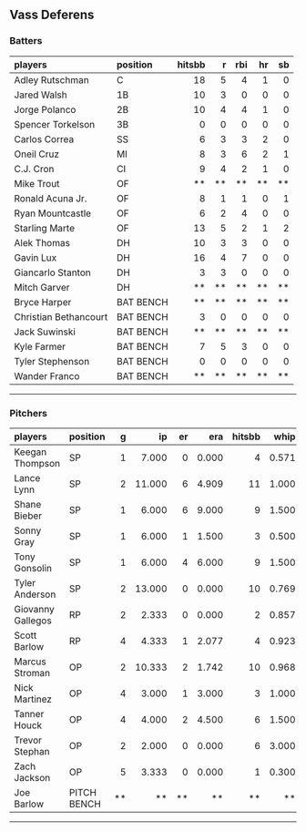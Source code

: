## Vass Deferens

### Batters

 
|players               |position  | hitsbb|  r| rbi| hr| sb| 
|:---------------------|:---------|------:|--:|---:|--:|--:| 
|Adley Rutschman       |C         |     18|  5|   4|  1|  0| 
|Jared Walsh           |1B        |     10|  3|   0|  0|  0| 
|Jorge Polanco         |2B        |     10|  4|   4|  1|  0| 
|Spencer Torkelson     |3B        |      0|  0|   0|  0|  0| 
|Carlos Correa         |SS        |      6|  3|   3|  2|  0| 
|Oneil Cruz            |MI        |      8|  3|   6|  2|  1| 
|C.J. Cron             |CI        |      9|  4|   2|  1|  0| 
|Mike Trout            |OF        |     **| **|  **| **| **| 
|Ronald Acuna Jr.      |OF        |      8|  1|   1|  0|  1| 
|Ryan Mountcastle      |OF        |      6|  2|   4|  0|  0| 
|Starling Marte        |OF        |     13|  5|   2|  1|  2| 
|Alek Thomas           |DH        |     10|  3|   3|  0|  0| 
|Gavin Lux             |DH        |     16|  4|   7|  0|  0| 
|Giancarlo Stanton     |DH        |      3|  3|   0|  0|  0| 
|Mitch Garver          |DH        |     **| **|  **| **| **| 
|Bryce Harper          |BAT BENCH |     **| **|  **| **| **| 
|Christian Bethancourt |BAT BENCH |      3|  0|   0|  0|  0| 
|Jack Suwinski         |BAT BENCH |     **| **|  **| **| **| 
|Kyle Farmer           |BAT BENCH |      7|  5|   3|  0|  0| 
|Tyler Stephenson      |BAT BENCH |      0|  0|   0|  0|  0| 
|Wander Franco         |BAT BENCH |     **| **|  **| **| **| 


* * *

### Pitchers

 
|players           |position    |  g|     ip| er|   era| hitsbb|  whip| so|  w| sv| 
|:-----------------|:-----------|--:|------:|--:|-----:|------:|-----:|--:|--:|--:| 
|Keegan Thompson   |SP          |  1|  7.000|  0| 0.000|      4| 0.571|  7|  1|  0| 
|Lance Lynn        |SP          |  2| 11.000|  6| 4.909|     11| 1.000| 12|  0|  0| 
|Shane Bieber      |SP          |  1|  6.000|  6| 9.000|      9| 1.500|  4|  0|  0| 
|Sonny Gray        |SP          |  1|  6.000|  1| 1.500|      3| 0.500|  7|  1|  0| 
|Tony Gonsolin     |SP          |  1|  6.000|  4| 6.000|      9| 1.500|  4|  0|  0| 
|Tyler Anderson    |SP          |  2| 13.000|  0| 0.000|     10| 0.769| 10|  1|  0| 
|Giovanny Gallegos |RP          |  2|  2.333|  0| 0.000|      2| 0.857|  2|  0|  0| 
|Scott Barlow      |RP          |  4|  4.333|  1| 2.077|      4| 0.923|  2|  1|  0| 
|Marcus Stroman    |OP          |  2| 10.333|  2| 1.742|     10| 0.968| 11|  0|  0| 
|Nick Martinez     |OP          |  4|  3.000|  1| 3.000|      3| 1.000|  1|  0|  1| 
|Tanner Houck      |OP          |  4|  4.000|  2| 4.500|      6| 1.500|  2|  0|  0| 
|Trevor Stephan    |OP          |  2|  2.000|  0| 0.000|      6| 3.000|  4|  1|  0| 
|Zach Jackson      |OP          |  5|  3.333|  0| 0.000|      1| 0.300|  6|  0|  1| 
|Joe Barlow        |PITCH BENCH | **|     **| **|    **|     **|    **| **| **| **| 


* * *


